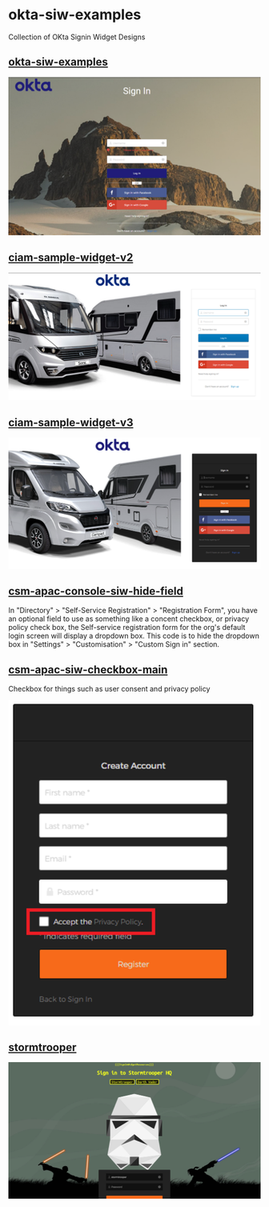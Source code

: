 # okta-siw-examples
Collection of OKta Signin Widget Designs

## [okta-siw-examples](https://github.com/mortpanda/okta-siw-examples/tree/main/ciam-sample-siw-transparent) <br>
<img src="/ciam-sample-siw-transparent/Capture.PNG" alt="drawing" width="600"/>

## [ciam-sample-widget-v2](https://github.com/mortpanda/okta-siw-examples/tree/main/ciam-sample-widget-v2) <br>
<img src="/ciam-sample-widget-v2/screenshot-1.PNG" alt="drawing" width="600"/>

## [ciam-sample-widget-v3](https://github.com/mortpanda/okta-siw-examples/tree/main/ciam-sample-widget-v3) <br>
<img src="/ciam-sample-widget-v3/screenshot-1.png" alt="drawing" width="600"/>

## [csm-apac-console-siw-hide-field](https://github.com/mortpanda/okta-siw-examples/tree/main/csm-apac-console-siw-hide-field) <br>
In "Directory" > "Self-Service Registration" > "Registration Form", you have an optional field to use as something like a concent checkbox, or privacy policy check box, the Self-service registration form for the org's default login screen will display a dropdown box.
This code is to hide the dropdown box in "Settings" > "Customisation" > "Custom Sign in" section.

## [csm-apac-siw-checkbox-main](https://github.com/mortpanda/okta-siw-examples/tree/main/csm-apac-siw-checkbox-main) <br>
Checkbox for things such as user consent and privacy policy

<img src="/csm-apac-siw-checkbox-main/checkbox.png" alt="drawing" width="600"/>

## [stormtrooper](https://github.com/mortpanda/okta-siw-examples/tree/main/stormtrooper)
<img src="/stormtrooper/stormtrooper.png" alt="drawing" width="600"/>

